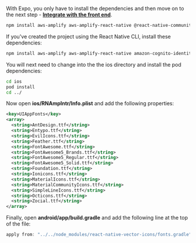 <amplify-block-switcher>

<amplify-block name="Expo">

With Expo, you only have to install the dependencies and then move on to the next step - [__Integrate with the front end__](#integrate-with-the-front-end).

```sh
npm install aws-amplify aws-amplify-react-native @react-native-community/netinfo
```

</amplify-block>

<amplify-block name="React Native CLI">

If you've created the project using the React Native CLI, install these dependencies:

```sh
npm install aws-amplify aws-amplify-react-native amazon-cognito-identity-js react-native-vector-icons @react-native-community/netinfo
```

You will next need to change into the the ios directory and install the pod dependencies:

```sh
cd ios
pod install
cd ../
```

Now open __ios/RNAmpIntr/Info.plist__ and add the following properties:

```xml
<key>UIAppFonts</key>
<array>
  <string>AntDesign.ttf</string>
  <string>Entypo.ttf</string>
  <string>EvilIcons.ttf</string>
  <string>Feather.ttf</string>
  <string>FontAwesome.ttf</string>
  <string>FontAwesome5_Brands.ttf</string>
  <string>FontAwesome5_Regular.ttf</string>
  <string>FontAwesome5_Solid.ttf</string>
  <string>Foundation.ttf</string>
  <string>Ionicons.ttf</string>
  <string>MaterialIcons.ttf</string>
  <string>MaterialCommunityIcons.ttf</string>
  <string>SimpleLineIcons.ttf</string>
  <string>Octicons.ttf</string>
  <string>Zocial.ttf</string>
</array>
```

Finally, open __android/app/build.gradle__ and add the following line at the top of the file:

```groovy
apply from: "../../node_modules/react-native-vector-icons/fonts.gradle"
```

</amplify-block>

</amplify-block-switcher>